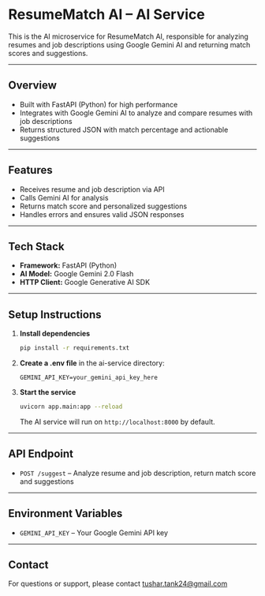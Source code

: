 # ResumeMatch AI – AI Service

This is the AI microservice for ResumeMatch AI, responsible for analyzing resumes and job descriptions using Google Gemini AI and returning match scores and suggestions.

---

## Overview
- Built with FastAPI (Python) for high performance
- Integrates with Google Gemini AI to analyze and compare resumes with job descriptions
- Returns structured JSON with match percentage and actionable suggestions

---

## Features
- Receives resume and job description via API
- Calls Gemini AI for analysis
- Returns match score and personalized suggestions
- Handles errors and ensures valid JSON responses

---

## Tech Stack
- **Framework:** FastAPI (Python)
- **AI Model:** Google Gemini 2.0 Flash
- **HTTP Client:** Google Generative AI SDK

---

## Setup Instructions

1. **Install dependencies**
   ```bash
   pip install -r requirements.txt
   ```

2. **Create a .env file** in the ai-service directory:
   ```env
   GEMINI_API_KEY=your_gemini_api_key_here
   ```

3. **Start the service**
   ```bash
   uvicorn app.main:app --reload
   ```
   The AI service will run on `http://localhost:8000` by default.

---

## API Endpoint
- `POST /suggest` – Analyze resume and job description, return match score and suggestions

---

## Environment Variables
- `GEMINI_API_KEY` – Your Google Gemini API key

---

## Contact
For questions or support, please contact tushar.tank24@gmail.com
